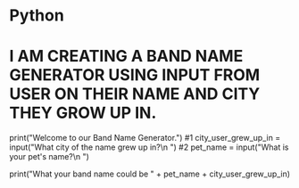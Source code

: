 # Python
# I AM CREATING A BAND NAME GENERATOR USING INPUT FROM USER ON THEIR NAME AND CITY THEY GROW UP IN.

print("Welcome to our Band Name Generator.") #1
city_user_grew_up_in = input("What city of the name grew up in?\n ") #2
pet_name = input("What is your pet's name?\n ")

print("What your band name could be " + pet_name + city_user_grew_up_in)

